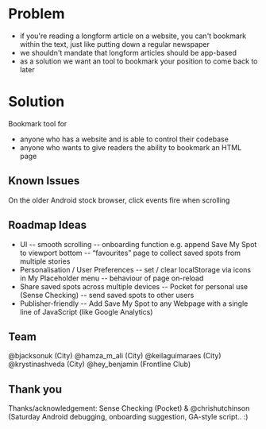 # Problem 
- if you're reading a longform article on a website, you can't bookmark within the text, just like putting down a regular newspaper
- we shouldn't mandate that longform articles should be app-based 
- as a solution we want an tool to bookmark your position to come back to later 

# Solution 
Bookmark tool for 
- anyone who has a website and is able to control their codebase 
- anyone who wants to give readers the ability to bookmark an HTML page

## Known Issues 
On the older Android stock browser, click events fire when scrolling

## Roadmap Ideas 
- UI
-- smooth scrolling
-- onboarding function e.g. append Save My Spot to viewport bottom
-- “favourites” page to collect saved spots from multiple stories
- Personalisation / User Preferences
-- set / clear localStorage via icons in My Placeholder menu
--  behaviour of page on-reload 
- Share saved spots across multiple devices 
-- Pocket for personal use (Sense Checking) 
-- send saved spots to other users 
- Publisher-friendly
-- Add Save My Spot to any Webpage with a single line of JavaScript (like Google Analytics)

## Team
@bjacksonuk (City)
@hamza_m_ali (City)
@keilaguimaraes (City)
@krystinashveda (City)
@hey_benjamin (Frontline Club)

## Thank you  
Thanks/acknowledgement:
Sense Checking (Pocket) & @chrishutchinson
(Saturday Android debugging, onboarding suggestion, GA-style script.. :)
